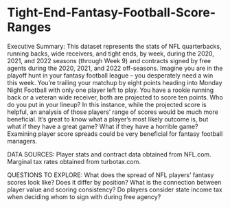# Tight-End-Fantasy-Football-Score-Ranges

Executive Summary: This dataset represents the stats of NFL quarterbacks, running backs, wide receivers, and tight ends, by week, during the 2020, 2021, and 2022 seasons (through Week 9) and contracts signed by free agents during the 2020, 2021, and 2022 off-seasons. Imagine you are in the playoff hunt in your fantasy football league – you desperately need a win this week. You’re trailing your matchup by eight points heading into Monday Night Football with only one player left to play. You have a rookie running back or a veteran wide receiver, both are projected to score ten points. Who do you put in your lineup? In this instance, while the projected score is helpful, an analysis of those players’ range of scores would be much more beneficial. It’s great to know what a player’s most likely outcome is, but what if they have a great game? What if they have a horrible game? Examining player score spreads could be very beneficial for fantasy football managers.

DATA SOURCES: Player stats and contract data obtained from NFL.com. Marginal tax rates obtained from turbotax.com. 

QUESTIONS TO EXPLORE: What does the spread of NFL players’ fantasy scores look like? Does it differ by position? What is the connection between player value and scoring consistency? Do players consider state income tax when deciding whom to sign with during free agency?
